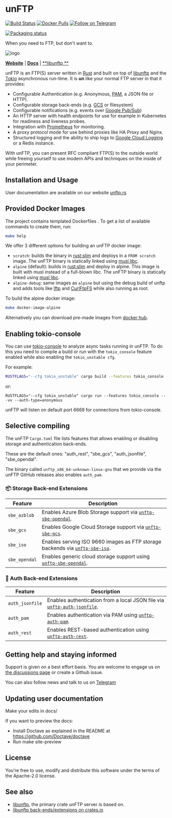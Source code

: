 # unFTP

[![Build Status](https://github.com/bolcom/unFTP/workflows/build/badge.svg?branch=master)](https://github.com/bolcom/unFTP/actions)
[![Docker Pulls](https://img.shields.io/docker/pulls/bolcom/unftp.svg?maxAge=2592000?style=plastic)](https://hub.docker.com/r/bolcom/unftp/)
[![Follow on Telegram](https://img.shields.io/badge/follow%20on-Telegram-brightgreen.svg)](https://t.me/unftp)

[![Packaging status](https://repology.org/badge/vertical-allrepos/unftp.svg?exclude_unsupported=1)](https://repology.org/project/unftp/versions)

When you need to FTP, but don't want to.

![logo](logo.png)

[**Website**](https://unftp.rs) | [**Docs**](https://unftp.rs/server) | [**libunftp
**](https://github.com/bolcom/libunftp)

unFTP is an FTP(S) server written in [Rust](https://www.rust-lang.org) and built on top
of [libunftp](https://github.com/bolcom/libunftp) and the [Tokio](https://tokio.rs) asynchronous run-time. It is **un**
like your normal FTP server in that it provides:

- Configurable Authentication (e.g. Anonymous, [PAM](https://en.wikipedia.org/wiki/Linux_PAM), a JSON file or HTTP).
- Configurable storage back-ends (e.g. [GCS](https://cloud.google.com/storage/) or filesystem)
- Configurable notifications (e.g. events over [Google Pub/Sub](https://cloud.google.com/pubsub/docs/overview))
- An HTTP server with health endpoints for use for example in Kubernetes for readiness and liveness probes.
- Integration with [Prometheus](https://prometheus.io) for monitoring.
- A proxy protocol mode for use behind proxies like HA Proxy and Nginx.
- Structured logging and the ability to ship logs to [Google Cloud Logging](https://cloud.google.com/logging) or a Redis
  instance.

With unFTP, you can present RFC compliant FTP(S) to the outside world while freeing yourself to use modern APIs and
techniques on the inside of your perimeter.

## Installation and Usage

User documentation are available on our website [unftp.rs](https://unftp.rs)

## Provided Docker Images

The project contains templated Dockerfiles . To get a list of available commands to create them, run:

```sh
make help
```

We offer 3 different options for building an unFTP docker image:

- `scratch`: builds the binary in [rust:slim](https://hub.docker.com/_/rust) and deploys in a `FROM scratch` image. The
  unFTP binary is statically linked using [musl libc](https://www.musl-libc.org/).
- `alpine` (default): builds in [rust:slim](https://hub.docker.com/_/rust) and deploy in alpine. This image is built
  with musl instead of a full-blown libc. The unFTP binary is statically linked
  using [musl libc](https://www.musl-libc.org/).
- `alpine-debug`: same images as `alpine` but using the debug build of unftp and adds tools
  like [lftp](https://lftp.yar.ru/) and [CurlFtpFS](http://curlftpfs.sourceforge.net/) while also running as root.

To build the alpine docker image:

```sh
make docker-image-alpine
```

Alternatively you can download pre-made images from [docker hub](https://hub.docker.com/r/bolcom/unftp/tags).

## Enabling tokio-console

You can use [tokio-console](https://github.com/tokio-rs/console) to analyze async tasks running in unFTP. To do this you
need to compile a build or run with the `tokio_console` feature enabled while also enabling the `tokio_unstable cfg`.

For example:

```sh
RUSTFLAGS="--cfg tokio_unstable" cargo build --features tokio_console
```

or:

```shell
RUSTFLAGS="--cfg tokio_unstable" cargo run --features tokio_console -- -vv --auth-type=anonymous
```

unFTP will listen on default port 6669 for connections from tokio-console.

## Selective compiling

The unFTP `Cargo.toml` file lists features that allows enabling or disabling storage and authentication back-ends.

These are the default ones: "auth_rest", "sbe_gcs", "auth_jsonfile", "sbe_opendal".

The binary called `unftp_x86_64-unknown-linux-gnu` that we provide via the unFTP GitHub releases also enables
`auth_pam`.

### 📦 Storage Back-end Extensions

| Feature       | Description                                                                                                            |
|---------------|------------------------------------------------------------------------------------------------------------------------|
| `sbe_azblob`  | Enables Azure Blob Storage support via [`unftp-sbe-opendal`](https://crates.io/crates/unftp-sbe-opendal).              |
| `sbe_gcs`     | Enables Google Cloud Storage support via [`unftp-sbe-gcs`](https://crates.io/crates/unftp-sbe-gcs).                    |
| `sbe_iso`     | Enables serving ISO 9660 images as FTP storage backends via [`unftp-sbe-iso`](https://crates.io/crates/unftp-sbe-iso). |
| `sbe_opendal` | Enables generic cloud storage support using [`unftp-sbe-opendal`](https://crates.io/crates/unftp-sbe-opendal).         |

### 🔐 Auth Back-end Extensions

| Feature         | Description                                                                                                              |
|-----------------|--------------------------------------------------------------------------------------------------------------------------|
| `auth_jsonfile` | Enables authentication from a local JSON file via [`unftp-auth-jsonfile`](https://crates.io/crates/unftp-auth-jsonfile). |
| `auth_pam`      | Enables authentication via PAM using [`unftp-auth-pam`](https://crates.io/crates/unftp-auth-pam).                        |
| `auth_rest`     | Enables REST-based authentication using [`unftp-auth-rest`](https://crates.io/crates/unftp-auth-rest).                   |

## Getting help and staying informed

Support is given on a best effort basis. You are welcome to engage us
on [the discussions page](https://github.com/bolcom/unftp/discussions)
or create a Github issue.

You can also follow news and talk to us on [Telegram](https://t.me/unftp)

## Updating user documentation

Make your edits in docs/

If you want to preview the docs:

- Install Doctave as explained in the README at https://github.com/Doctave/doctave
- Run make site-preview

## License

You're free to use, modify and distribute this software under the terms of the Apache-2.0 license.

## See also

- [libunftp](https://github.com/bolcom/libunftp), the primary crate unFTP server is based on.
- [libunftp back-ends/extensions on crates.io](https://crates.io/search?q=unftp-)
